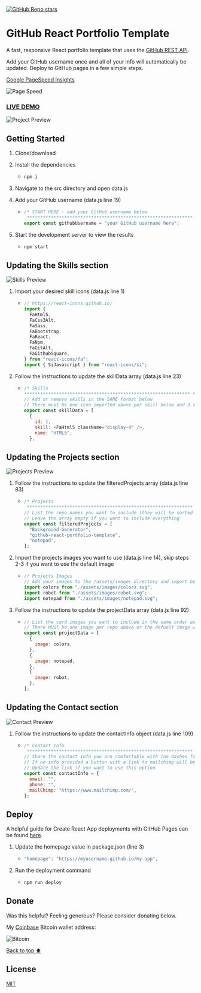 [![GitHub Repo stars](https://img.shields.io/github/stars/mshuber1981/github-react-portfolio-template?color=%2361dbfb&style=for-the-badge&logo=github)](https://github.com/mshuber1981/github-react-portfolio-template/stargazers/)

# GitHub React Portfolio Template

A fast, responsive React portfolio template that uses the [GitHub REST API](https://docs.github.com/en/free-pro-team@latest/rest).

Add your GitHub username once and all of your info will automatically be updated. Deploy to GitHub pages in a few simple steps.

[Google PageSpeed Insights](https://developers.google.com/speed/pagespeed/insights/)

![Page Speed](/images/speed.png)

### <a href="https://mshuber1981.github.io/github-react-portfolio-template/">LIVE DEMO</a>

![Project Preview](/images/preview.png)

## Getting Started

1. Clone/download
1. Install the dependencies

   - ```bash
     npm i
     ```

1. Navigate to the src directory and open data.js
1. Add your GitHub username (data.js line 19)

   - ```javascript
     /* START HERE - add your GitHub username below
      ************************************************************** */
     export const githubUsername = "your GitHub username here";
     ```

1. Start the development server to view the results

   - ```bash
     npm start
     ```

## Updating the Skills section

![Skills Preview](/images/skills.png)

1. Import your desired skill icons (data.js line 1)

   - ```javascript
     // https://react-icons.github.io/
     import {
       FaHtml5,
       FaCss3Alt,
       FaSass,
       FaBootstrap,
       FaReact,
       FaNpm,
       FaGitAlt,
       FaGithubSquare,
     } from "react-icons/fa";
     import { SiJavascript } from "react-icons/si";
     ```

1. Follow the instructions to update the skillData array (data.js line 23)

   - ```javascript
     /* Skills
     ************************************************************** */
     // Add or remove skills in the SAME format below
     // There must be one icon imported above per skill below and 3 skills per row
     export const skillData = [
       {
         id: 1,
         skill: <FaHtml5 className="display-4" />,
         name: "HTML5",
       },
     ```

## Updating the Projects section

![Projects Preview](/images/projects.png)

1. Follow the instructions to update the filteredProjects array (data.js line 83)

   - ```javascript
     /* Projects
      ************************************************************** */
     // List the repo names you want to include (they will be sorted alphabetically)
     // Leave the array empty if you want to include everything
     export const filteredProjects = [
       "Background-Generator",
       "github-react-portfolio-template",
       "notepad",
     ];
     ```

1. Import the projects images you want to use (data.js line 14), skip steps 2-3 if you want to use the default image

   - ```javascript
     // Projects Images
     // Add your images to the /assets/images directory and import below
     import colors from "./assets/images/colors.svg";
     import robot from "./assets/images/robot.svg";
     import notepad from "./assets/images/notepad.svg";
     ```

1. Follow the instructions to update the projectData array (data.js line 92)

   - ```javascript
     // List the card images you want to include in the same order as the repos above
     // There MUST be one image per repo above or the defualt image will be applied
     export const projectData = [
       {
         image: colors,
       },
       {
         image: notepad,
       },
       {
         image: robot,
       },
     ];
     ```

## Updating the Contact section

![Contact Preview](/images/contact.png)

1. Follow the instructions to update the contactInfo object (data.js line 109)

   - ```javascript
     /* Contact Info
      ************************************************************** */
     // Share the contact info you are comfortable with (no dashes for phone numbers)
     // If no info provided a button with a link to mailchimp will be rendered
     // Update the link if you want to use this option
     export const contactInfo = {
       email: "",
       phone: "",
       mailChimp: "https://www.mailchimp.com/",
     };
     ```

## Deploy

A helpful guide for Create React App deployments with GitHub Pages can be found <a href="https://create-react-app.dev/docs/deployment#github-pages">here</a>.

1. Update the homepage value in package.json (line 3)

   - ```javascript
     "homepage": "https://myusername.github.io/my-app",
     ```

1. Run the deployment command

   - ```bash
     npm run deploy
     ```

## Donate

Was this helpful? Feeling generous? Please consider donating below.

My [Coinbase](https://www.coinbase.com/) Bitcoin wallet address:

![Bitcoin](/images/bitcoin.png)

[Back to top ⬆](#github-react-portfolio-template)

## License

[MIT](https://choosealicense.com/licenses/mit/)

